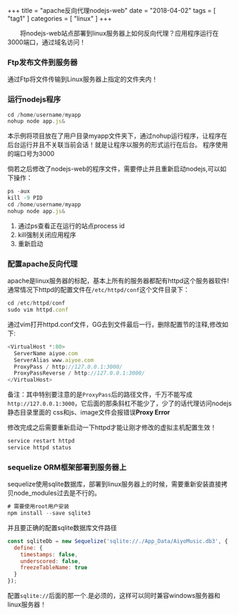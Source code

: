 +++
title = "apache反向代理nodejs-web"
date = "2018-04-02"
tags = [ "tag1" ]
categories = [ "linux" ]
+++

　　将nodejs-web站点部署到linux服务器上如何反向代理？应用程序运行在3000端口，通过域名访问！
<!--more-->
### Ftp发布文件到服务器

通过Ftp将文件传输到Linux服务器上指定的文件夹内！

### 运行nodejs程序

```js
cd /home/username/myapp
nohup node app.js&
```
本示例将项目放在了用户目录myapp文件夹下，通过nohup运行程序，让程序在后台运行并且不关联当前会话！就是让程序以服务的形式运行在后台。
程序使用的端口号为3000

倘若之后修改了nodejs-web的程序文件，需要停止并且重新启动nodejs,可以如下操作：
```js
ps -aux
kill -9 PID
cd /home/username/myapp
nohup node app.js&
```
1. 通过ps查看正在运行的站点process id
2. kill强制关闭应用程序
3. 重新启动

### 配置apache反向代理

apache是linux服务器的标配，基本上所有的服务器都配有httpd这个服务器软件!通常情况下httpd的配置文件在`/etc/httpd/conf`这个文件目录下：

```js
cd /etc/httpd/conf
sudo vim httpd.conf
```
通过vim打开httpd.conf文件，GG去到文件最后一行，删除<VirtualHost>配置节的注释,修改如下:
```js
<VirtualHost *:80>
  ServerName aiyoe.com
  ServerAlias www.aiyoe.com
  ProxyPass / http://127.0.0.1:3000/
  ProxyPassReverse / http://127.0.0.1:3000/
</VirtualHost>
```
备注：其中特别要注意的是`ProxyPass`后的路径文件，千万不能写成`http://127.0.0.1:3000`，它后面的那条斜杠不能少了，少了的话代理访问nodejs静态目录里面的
css和js、image文件会报错误**Proxy Error**
  
修改完成之后需要重新启动一下httpd才能让刚才修改的虚拟主机配置生效！
```js
service restart httpd
service httpd status
```

### sequelize ORM框架部署到服务器上
sequelize使用sqlite数据库，部署到linux服务器上的时候，需要重新安装直接拷贝node_modules过去是不行的。
```js
# 需要使用root用户安装
npm install --save sqlite3
```
并且要正确的配置sqlite数据库文件路径
```js
const sqliteDb = new Sequelize('sqlite://./App_Data/AiyoMusic.db3', {
  define: {
    timestamps: false,
    underscored: false,
    freezeTableName: true
  }
});
```
配置`sqlite://`后面的那一个.是必须的，这样可以同时兼容windows服务器和linux服务器！
